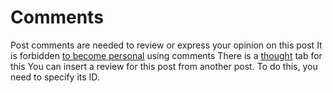 # Comments

Post comments are needed to review or express your opinion on this post
It is forbidden [to become personal](https://github.com/libarty/ine_base/en/How_it_is_supposed_to_work/User/Rules) using comments
There is a [thought](https://github.com/libarty/ine_base/en/What_is_it_for/Profiles_page/thought) tab for this
You can insert a review for this post from another post. 
To do this, you need to specify its ID.
 

